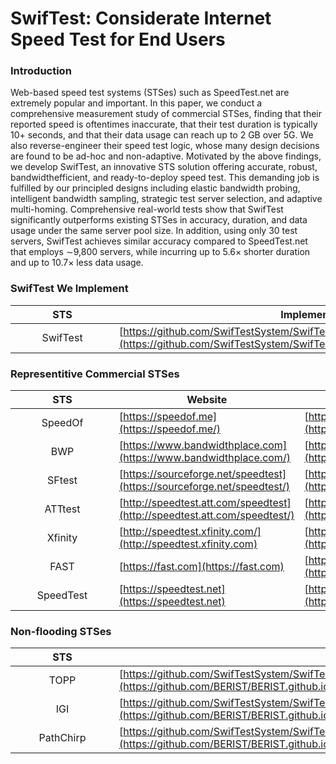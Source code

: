 # SwifTest: Considerate Internet Speed Test for End Users
### Introduction
Web-based speed test systems (STSes) such as SpeedTest.net are extremely popular and important. In this paper, we conduct a comprehensive measurement study of commercial STSes, finding that their reported speed is oftentimes inaccurate, that their test duration is typically 10+ seconds, and that their data usage can reach up to 2 GB over 5G. We also reverse-engineer their speed test logic, whose many design decisions are found to be ad-hoc and non-adaptive. Motivated by the above findings, we develop SwifTest, an innovative STS solution offering accurate, robust, bandwidthefficient, and ready-to-deploy speed test. This demanding job is fulfilled by our principled designs including elastic bandwidth probing, intelligent bandwidth sampling, strategic test server selection, and adaptive multi-homing. Comprehensive real-world tests show that SwifTest significantly outperforms existing STSes in accuracy, duration, and data usage under the same server pool size. In addition, using only 30 test servers, SwifTest achieves similar accuracy compared to SpeedTest.net that employs ∼9,800 servers, while incurring up to 5.6× shorter duration and up to 10.7× less data usage.
<br/>

### SwifTest We Implement

<style>
table th:nth-of-type(1) {
    width: 150px;
    max-width:150px;
    min-width:150px;
}
table th:nth-of-type(2) {
    width: 200px;
    max-width:200px;
    min-width:200px;
}
table th:nth-of-type(3) {
    width: 200px;
    max-width:200px;
    min-width:200px;
}

</style>

|STS|Implementation|
|:----:|------|
|SwifTest|[https://github.com/SwifTestSystem/SwifTestSystem.github.io/tree/master/SwifTest](https://github.com/SwifTestSystem/SwifTestSystem.github.io/tree/master/SwifTest)|


### Representitive Commercial STSes

|STS|Website|Our Implementation|
|:----:|------|------|
|SpeedOf|[https://speedof.me](https://speedof.me/)|[https://github.com/SwifTestSystem/SwifTestSystem.github.io/tree/master/Speedof.me/](https://github.com/SwifTestSystem/SwifTestSystem.github.io/tree/master/Speedof.me/)|
|BWP|[https://www.bandwidthplace.com](https://www.bandwidthplace.com/)|[https://github.com/SwifTestSystem/SwifTestSystem.github.io/tree/master/BandwidthPlace](https://github.com/SwifTestSystem/SwifTestSystem.github.io/tree/master/BandwidthPlace/)|
|SFtest|[https://sourceforge.net/speedtest](https://sourceforge.net/speedtest/)|[https://github.com/SwifTestSystem/SwifTestSystem.github.io/tree/master/SourceForge/](https://github.com/SwifTestSystem/SwifTestSystem.github.io/tree/master/SourceForge/)|
|ATTtest|[http://speedtest.att.com/speedtest](http://speedtest.att.com/speedtest/)|[https://github.com/SwifTestSystem/SwifTestSystem.github.io/tree/master/ATTSpeedTest/](https://github.com/SwifTestSystem/SwifTestSystem.github.io/tree/master/ATTSpeedTest/)|
|Xfinity|[http://speedtest.xfinity.com/](http://speedtest.xfinity.com)|[https://github.com/SwifTestSystem/SwifTestSystem.github.io/tree/master/XFinity/](https://github.com/SwifTestSystem/SwifTestSystem.github.io/tree/master/XFinity/)|
|FAST|[https://fast.com](https://fast.com)|[https://github.com/SwifTestSystem/SwifTestSystem.github.io/tree/master/Fast.com](https://github.com/SwifTestSystem/SwifTestSystem.github.io/tree/master/Fast.com)|
|SpeedTest|[https://speedtest.net](https://speedtest.net)|[https://github.com/SwifTestSystem/SwifTestSystem.github.io/tree/master/SpeedTest.net](https://github.com/SwifTestSystem/SwifTestSystem.github.io/tree/master/SpeedTest.net)|


### Non-flooding STSes

<style>
table th:nth-of-type(1) {
    width: 150px;
    max-width:150px;
    min-width:150px;
}
</style>

|STS|Implementation|
|:----:|------|
|TOPP|[https://github.com/SwifTestSystem/SwifTestSystem.github.io/blob/master/nonFlooding/TOPP.cpp](https://github.com/BERIST/BERIST.github.io/tree/master/nonFlooding/)|
|IGI|[https://github.com/SwifTestSystem/SwifTestSystem.github.io/blob/master/nonFlooding/IGI.cpp](https://github.com/BERIST/BERIST.github.io/tree/master/nonFlooding/)|
|PathChirp|[https://github.com/SwifTestSystem/SwifTestSystem.github.io/blob/master/nonFlooding/PathChirp.cpp](https://github.com/BERIST/BERIST.github.io/tree/master/nonFlooding/)|


